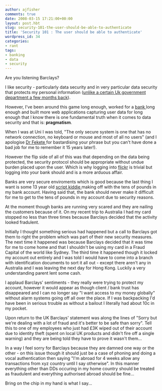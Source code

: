 ```yaml
---
author: ajfisher
comments: true
date: 2008-03-15 17:21:00+00:00
layout: post.hbt
slug: security-101-the-user-should-be-able-to-authenticate
title: 'Security 101 : The user should be able to authenticate'
wordpress_id: 34
categories:
- rant
tags:
- banking
- data
- security
---
```


Are you listening Barclays?

I like security - particularly data security and in very particular data security that protects my personal information ([unlike a certain Uk government department a few months back](http://technologytreason.blogspot.com/2007/11/why-was-data-being-passed-on-disc-and.html)).

However, I've been around this game long enough, worked for a [bank ](http://www.citibank.com/)long enough and built more web applications capturing user data for long enough that I know there is one fundamental truth when it comes to data security and that is: **pragmatism**.

When I was at Uni I was told, "The only secure system is one that has no network connection, no keyboard or mouse and most of all no users" (and I apologise [Dr Fekete ](http://www.it.usyd.edu.au/about/people/staff/fekete.shtml)for bastardising your phrase but you can't have done a bad job for me to remember it 15 years later!).

However the flip side of all of this was that depending on the data being protected, the security protocol should be appropriate without undue burden placed upon the user. Which is why logging into [flickr](http://www.flickr.com/) is trivial but logging into your bank should and is a more arduous affair.

Banks are very secure enviroments which is good because the last thing I want is some 13 year old [script kiddie ](http://en.wikipedia.org/wiki/Script_kiddie)making off with the tens of pounds in my bank account. Having said that, the bank should never make it difficult for me to get to the tens of pounds in my account due to security reasons.

At the moment though banks are running very scared and they are nailing the customers because of it. On my recent trip to Australia I had my card stopped no less than three times because Barclays decided that the activity looked fradulent.

Initially I thought something serious had happened but a call to Barclays got them to right the problem which was part of their new security measures. The next time it happened was because Barclays decided that it was time for me to come home and that I shouldn't be using my card in a Fraud Capital of the world like Sydney. The third time it happened though it locked my account out entirely and I was told I would have to come into a branch with identification documents to sort it all out - except there aren't any in Australia and I was leaving the next day for Hong Kong. Luckily a very understanding parent lent some cash.

I applaud Barclays' sentiments - they really were trying to protect my account, however it would appear as though client / bank trust has disappeared and I can no longer say "I want access to my money globally" without alarm systems going off all over the place. If I was backpacking I'd have been in serious trouble as without a bailout I literally had about 10c in my pocket.

Upon return to the UK Barclays' statement was along the lines of "Sorry but we're dealing with a lot of fraud and it's better to be safe than sorry". Tell this to one of my employees who just had £3K wiped out of their account due to identity theft (spent on local UK products and didn't fire off a single warning) and they are being told they have to prove it wasn't them...

In a way I feel sorry for Barclays because they are damned one way or the other - on this issue though it should just be a case of phoning and doing a vocal authentication then saying "I'm abroad for 4 weeks allow any transactions from xyz country until I say otherwise". In this manner everything other than DDs occuring in my home country should be treated as fraudulent and everything authorised abroad should be fine...

Bring on the chip in my hand is what I say...
